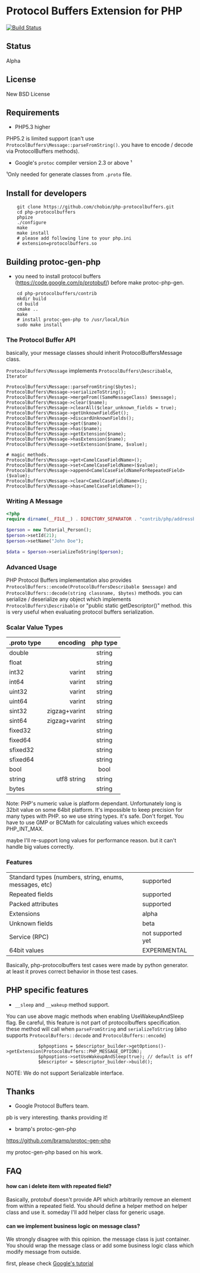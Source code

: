 Protocol Buffers Extension for PHP
==================================

[![Build Status](https://secure.travis-ci.org/chobie/php-protocolbuffers.png)](http://travis-ci.org/chobie/php-protocolbuffers)

## Status

Alpha

## License

New BSD License

## Requirements

* PHP5.3 higher

PHP5.2 is limited support (can't use `ProtocolBuffers\Message::parseFromString()`. you have to encode / decode via ProtocolBuffers methods).

* Google's `protoc` compiler version 2.3 or above ¹

 ¹Only needed for generate classes from `.proto` file.


## Install for developers

````
    git clone https://github.com/chobie/php-protocolbuffers.git
    cd php-protocolbuffers
    phpize
    ./configure
    make
    make install
    # please add following line to your php.ini
    # extension=protocolbuffers.so
````

## Building protoc-gen-php

* you need to install protocol buffers (https://code.google.com/p/protobuf/)  before make protoc-php-gen.


````
    cd php-protocolbuffers/contrib
    mkdir build
    cd build
    cmake ..
    make
    # install protoc-gen-php to /usr/local/bin
    sudo make install
````


### The Protocol Buffer API

basically, your message classes should inherit ProtocolBuffersMessage class.

`ProtocolBuffers\Message` implements `ProtocolBuffers\Describable`, `Iterator`

````
ProtocolBuffers\Message::parseFromString($bytes);
ProtocolBuffers\Message->serializeToString();
ProtocolBuffers\Message->mergeFrom((SameMessageClass) $message);
ProtocolBuffers\Message->clear($name);
ProtocolBuffers\Message->clearAll($clear_unknown_fields = true);
ProtocolBuffers\Message->getUnknownFieldSet();
ProtocolBuffers\Message->discardUnknownFields();
ProtocolBuffers\Message->get($name);
ProtocolBuffers\Message->has($name);
ProtocolBuffers\Message->getExtension($name);
ProtocolBuffers\Message->hasExtension($name);
ProtocolBuffers\Message->setExtension($name, $value);

# magic methods.
ProtocolBuffers\Message->get<CamelCaseFieldName>();
ProtocolBuffers\Message->set<CamelCaseFieldName>($value);
ProtocolBuffers\Message->append<CamelCaseFieldNameForRepeatedField>($value);
ProtocolBuffers\Message->clear<CamelCaseFieldName>();
ProtocolBuffers\Message->has<CamelCaseFieldName>();
````

### Writing A Message

````php
<?php
require dirname(__FILE__) . DIRECTORY_SEPARATOR . "contrib/php/addressbook.proto.php";

$person = new Tutorial_Person();
$person->setId(21);
$person->setName("John Doe");

$data = $person->serializeToString($person);
````
### Advanced Usage

PHP Protocol Buffers implementation also provides `ProtocolBuffers::encode(ProtocolBuffersDescribable $message)` and `ProtocolBuffers::decode(string classname, $bytes)` methods.
you can serialize / deserialize any object which implements `ProtocolBuffers\Describable` or "public static getDescriptor()" method. this is very useful when
evaluating protocol buffers serialization.

### Scalar Value Types

| .proto type | encoding       | php type     |
|:------------|---------------:|:------------:|
| double      |                | string       |
| float       |                | string       |
| int32       | varint         | string       |
| int64       | varint         | string       |
| uint32      | varint         | string       |
| uint64      | varint         | string       |
| sint32      | zigzag+varint  | string       |
| sint64      | zigzag+varint  | string       |
| fixed32     |                | string       |
| fixed64     |                | string       |
| sfixed32    |                | string       |
| sfixed64    |                | string       |
| bool        |                | bool         |
| string      | utf8 string    | string       |
| bytes       |                | string       |

Note: PHP's numeric value is platform dependant. Unfortunately long is 32bit value on some 64bit platform.
It's impossible to keep precision for many types with PHP. so we use string types. it's safe.
Don't forget. You have to use GMP or BCMath for calculating values which exceeds PHP_INT_MAX.

maybe I'll re-support long values for performance reason. but it can't handle big values correctly.

### Features

<table>
  <tr>
    <td>Standard types (numbers, string, enums, messages, etc)</td><td>supported</td>
  </tr>
  <tr>
    <td>Repeated fields</td><td>supported</td>
  </tr>
  <tr>
    <td>Packed attributes</td><td>supported</td>
  </tr>
  <tr>
    <td>Extensions</td><td>alpha</td>
  </tr>
  <tr>
    <td>Unknown fields</td><td>beta</td>
  </tr>
  <tr>
    <td>Service (RPC)</td><td>not supported yet</td>
  </tr>
  <tr>
    <td>64bit values</td><td>EXPERIMENTAL</td>
  </tr>
</table>

Basically, php-protocolbuffers test cases were made by python generator.
at least it proves correct behavior in those test cases.

## PHP specific features

* `__sleep` and `__wakeup` method support.

You can use above magic methods when enabling UseWakeupAndSleep flag. Be careful, this feature is not part of protocolbuffers specification.
these method will call when `parseFromString` and `serializeToString` (also supports `ProtocolBuffers::decode` and `ProtocolBuffers::encode`)


````
            $phpoptions = $descriptor_builder->getOptions()->getExtension(ProtocolBuffers::PHP_MESSAGE_OPTION);
            $phpoptions->setUseWakeupAndSleep(true); // default is off
            $descriptor = $descriptor_builder->build();
````

NOTE: We do not support Serializable interface.

## Thanks

- Google Protocol Buffers team.

pb is very interesting. thanks providing it!

- bramp's protoc-gen-php

https://github.com/bramp/protoc-gen-php

my protoc-gen-php based on his work.


## FAQ

#### how can i delete item with repeated field?

Basically, protobuf doesn't provide API which arbitrarily remove an element from within a repeated field.
You should define a helper method on helper class and use it. someday I'll add helper class for generic usage.


#### can we implement business logic on message class?

We strongly disagree with this opinion. the message class is just container. You should wrap the message class or
add some business logic class which modify message from outside.

first, please check [Google's tutorial](https://developers.google.com/protocol-buffers/docs/cpptutorial)